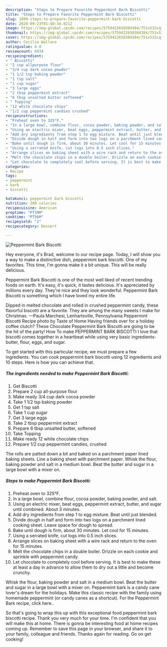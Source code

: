 ```yaml
---
description: "Steps to Prepare Favorite Peppermint Bark Biscotti"
title: "Steps to Prepare Favorite Peppermint Bark Biscotti"
slug: 1899-steps-to-prepare-favorite-peppermint-bark-biscotti
date: 2020-09-23T01:40:34.021Z
image: https://img-global.cpcdn.com/recipes/5759422650384384/751x532cq70/peppermint-bark-biscotti-recipe-main-photo.jpg
thumbnail: https://img-global.cpcdn.com/recipes/5759422650384384/751x532cq70/peppermint-bark-biscotti-recipe-main-photo.jpg
cover: https://img-global.cpcdn.com/recipes/5759422650384384/751x532cq70/peppermint-bark-biscotti-recipe-main-photo.jpg
author: Cecilia Wallace
ratingvalue: 4.8
reviewcount: 6934
recipeingredient:
- " Biscotti"
- "2 cup allpurpose flour"
- "3/4 cup dark cocoa powder"
- "1 1/2 tsp baking powder"
- "1 tsp salt"
- "1 cup sugar"
- "3 large eggs"
- "2 tbsp peppermint extract"
- "6 tbsp unsalted butter softened"
- " Topping"
- "12 white chocolate chips"
- "1/2 cup peppermint candies crushed"
recipeinstructions:
- "Preheat oven to 325°F."
- "In a large bowl, combine flour, cocoa powder, baking powder, and salt."
- "Using an electric mixer, beat eggs, peppermint extract, butter, and sugar until combined. About 3 minutes."
- "Add dry ingredients from step 1 to egg mixture. Beat until just blended."
- "Divide dough in half and form into two logs on a parchment lined cooking sheet. Leave space for dough to spread."
- "Bake until dough is firm, about 30 minutes. Let cool for 15 minutes."
- "Using a serrated knife, cut logs into 0.5 inch slices."
- "Arrange slices on baking sheet with a wire rack and return to the oven for 15 minutes."
- "Melt the chocolate chips in a double boiler. Drizzle on each cookie and sprinkle with peppermint candy."
- "Let chocolate to completely cool before serving. It is best to make these at least a day in advance to allow them to dry out a little and become crunchy."
categories:
- Recipe
tags:
- peppermint
- bark
- biscotti

katakunci: peppermint bark biscotti 
nutrition: 209 calories
recipecuisine: American
preptime: "PT39M"
cooktime: "PT56M"
recipeyield: "2"
recipecategory: Dessert

---
```



![Peppermint Bark Biscotti](https://img-global.cpcdn.com/recipes/5759422650384384/751x532cq70/peppermint-bark-biscotti-recipe-main-photo.jpg)

Hey everyone, it's Brad, welcome to our recipe page. Today, I will show you a way to make a distinctive dish, peppermint bark biscotti. One of my favorites. This time, I'm gonna make it a bit unique. This will be really delicious.

Peppermint Bark Biscotti is one of the most well liked of recent trending foods on earth. It's easy, it's quick, it tastes delicious. It's appreciated by millions every day. They're nice and they look wonderful. Peppermint Bark Biscotti is something which I have loved my entire life.

Dipped in melted chocolate and rolled in crushed peppermint candy, these flavorful biscotti are a favorite. They are among the many sweets I make for Christmas. —Paula Marchesi, Lenhartsville, Pennsylvania Peppermint Biscotti Recipe photo by Taste of Home Having friends over for a holiday coffee clutch? These Chocolate Peppermint Bark Biscotti are going to be the hit of the party! How To make PEPPERMINT BARK BISCOTTI I love that biscotti comes together in a heartbeat while using very basic ingredients-butter, flour, eggs, and sugar.


To get started with this particular recipe, we must prepare a few ingredients. You can cook peppermint bark biscotti using 12 ingredients and 10 steps. Here is how you can achieve that.

<!--inarticleads1-->

##### The ingredients needed to make Peppermint Bark Biscotti:

1. Get  Biscotti
1. Prepare 2 cup all-purpose flour
1. Make ready 3/4 cup dark cocoa powder
1. Take 1 1/2 tsp baking powder
1. Get 1 tsp salt
1. Take 1 cup sugar
1. Get 3 large eggs
1. Take 2 tbsp peppermint extract
1. Prepare 6 tbsp unsalted butter, softened
1. Take  Topping
1. Make ready 12 white chocolate chips
1. Prepare 1/2 cup peppermint candies, crushed


The rolls are patted down a bit and baked on a parchment paper lined baking sheets. Line a baking sheet with parchment paper. Whisk the flour, baking powder and salt in a medium bowl. Beat the butter and sugar in a large bowl with a mixer on. 

<!--inarticleads2-->

##### Steps to make Peppermint Bark Biscotti:

1. Preheat oven to 325°F.
1. In a large bowl, combine flour, cocoa powder, baking powder, and salt.
1. Using an electric mixer, beat eggs, peppermint extract, butter, and sugar until combined. About 3 minutes.
1. Add dry ingredients from step 1 to egg mixture. Beat until just blended.
1. Divide dough in half and form into two logs on a parchment lined cooking sheet. Leave space for dough to spread.
1. Bake until dough is firm, about 30 minutes. Let cool for 15 minutes.
1. Using a serrated knife, cut logs into 0.5 inch slices.
1. Arrange slices on baking sheet with a wire rack and return to the oven for 15 minutes.
1. Melt the chocolate chips in a double boiler. Drizzle on each cookie and sprinkle with peppermint candy.
1. Let chocolate to completely cool before serving. It is best to make these at least a day in advance to allow them to dry out a little and become crunchy.


Whisk the flour, baking powder and salt in a medium bowl. Beat the butter and sugar in a large bowl with a mixer on. Peppermint bark is a candy cane lover&#39;s dream for the holidays. Make this classic recipe with the family using homemade peppermint (or candy canes as a shortcut). For the Peppermint Bark recipe, click here.. 

So that's going to wrap this up with this exceptional food peppermint bark biscotti recipe. Thank you very much for your time. I'm confident that you will make this at home. There is gonna be interesting food at home recipes coming up. Remember to save this page in your browser, and share it to your family, colleague and friends. Thanks again for reading. Go on get cooking!
